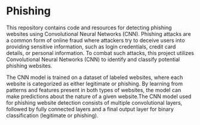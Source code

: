 # Phishing
This repository contains code and resources for detecting phishing websites using Convolutional Neural Networks (CNN). Phishing attacks are a common form of online fraud where attackers try to deceive users into providing sensitive information, such as login credentials, credit card details, or personal information. To combat such attacks, this project utilizes Convolutional Neural Networks (CNN) to identify and classify potential phishing websites.

The CNN model is trained on a dataset of labeled websites, where each website is categorized as either legitimate or phishing. By learning from patterns and features present in both types of websites, the model can make predictions about the nature of a given website.The CNN model used for phishing website detection consists of multiple convolutional layers, followed by fully connected layers and a final output layer for binary classification (legitimate or phishing).
